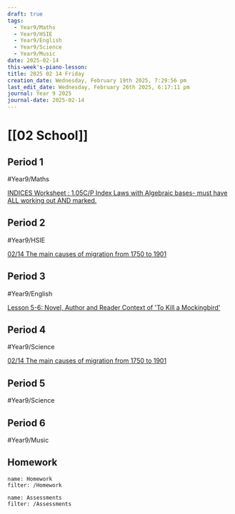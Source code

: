 ```yaml
---
draft: true
tags:
  - Year9/Maths
  - Year9/HSIE
  - Year9/English
  - Year9/Science
  - Year9/Music
date: 2025-02-14
this-week's-piano-lesson: 
title: 2025 02 14 Friday
creation_date: Wednesday, February 19th 2025, 7:29:56 pm
last_edit_date: Wednesday, February 26th 2025, 6:17:11 pm
journal: Year 9 2025
journal-date: 2025-02-14
---
```


# [[02 School]]

## Period 1

#Year9/Maths

[INDICES Worksheet : 1.05C/P Index Laws with Algebraic bases- must have ALL working out AND marked.](https://classroom.google.com/c/NzMyNzA1Njc2ODI0/a/NzMyNzA1Njc2ODcx/details)

## Period 2

#Year9/HSIE

[02/14 The main causes of migration from 1750 to 1901](https://classroom.google.com/c/NzQ4ODYwNjMyODE3/a/NzUwNDkwNDY1NzQ3/details)

## Period 3

#Year9/English

[Lesson 5-6: Novel, Author and Reader Context of 'To Kill a Mockingbird'](https://classroom.google.com/c/NzQyMDEwNTQ1NDIx/m/NzM4MDM0NDcxMTg1/details)

## Period 4

#Year9/Science

[02/14 The main causes of migration from 1750 to 1901](https://classroom.google.com/c/NzQ4ODYwNjMyODE3/a/NzUwNDkwNDY1NzQ3/details)

## Period 5

#Year9/Science

## Period 6

#Year9/Music

## Homework

```todoist
name: Homework
filter: /Homework
```

```todoist
name: Assessments
filter: /Assessments
```
